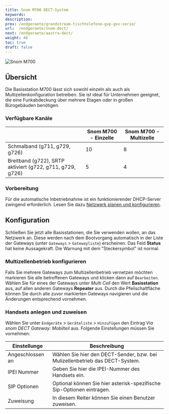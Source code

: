 ```yaml
---
title: Snom M700 DECT-System
keywords:
description:
prev: /endgeraete/grandstream-tischtelefone-gxp-gxv-serie/
url:  /endgeraete/snom-dect/
next: /endgeraete/aastra-dect/
weight: 46
toc: true
draft: false
---
```


![Snom M700](/snom_m700_dect.png?width=600px)


## Übersicht

Die Basisstation M700 lässt sich sowohl einzeln als auch als Multizellenkonfiguration betreiben. Sie ist ideal für Unternehmen geeignet, die eine Funkabdeckung über mehrere Etagen oder in großen Bürogebäuden benötigen.

### Verfügbare Kanäle

||Snom M700 - Einzelle|Snom M700 - Multizelle|
|----|----|----|
|Schmalband (g711, g729, g726)|10|8|
|Breitband (g722), SRTP aktiviert (g722, g711, g729, g726)|5|4|

### Vorbereitung

Für die automatische Inbetriebnahme ist ein funktionierender DHCP-Server zwingend erforderlich. Lesen Sie dazu
[Netzwerk planen und konfigurieren](../../server/netzwerk-konfigurieren/).


## Konfiguration

Schließen Sie jetzt alle Basisstationen, die Sie verwenden wollen, an das Netzwerk an. Diese werden nach dem Bootvorgang automatisch in der Liste der Gateways (unter `Gateways` > `Gatewayliste`) erscheinen.
Das Feld **Status** hat keine Aussagekraft. Die Warnung mit dem "Steckersymbol" ist normal.

### Multizellenbetrieb konfigurieren

Falls Sie mehrere Gateways zum Multizellenbetrieb vernetzen möchten markieren Sie alle betroffenen Gateways und klicken dann auf `Bearbeiten`. Wählen Sie für eines der Gateways unter *Multi Cell* den Wert **Basisstation** aus, auf allen anderen Gateways **Repeater** aus. Durch die Pfeilschaltfläche können Sie durch alle zuvor markierten Gateways navigieren und die Änderungen entsprechend vornehmen.

### Handsets anlegen und zuweisen

Wählen Sie unter `Endgeräte` > `Geräteliste` > `Hinzufügen` den Eintrag *Via snom DECT Gateway: Mobilteil* aus. Folgende Einstellungen müssen Sie vornehmen:

|Einstellunge|Beschreibung|
|---|---|
|Angeschlossen an|Wählen Sie hier den DECT-Sender, bzw. bei Mulizellenbetrieb das DECT-System.|
|IPEI Nummer|Geben Sie hier die IPEI-Nummer des Handsets ein.|
|SIP Optionen|Optional können Sie hier asterisk-spezifische Sip-Optionen eintragen.|
|Zuweisung|In diesem Reiter können Sie einen Benutzer zuweisen.|
